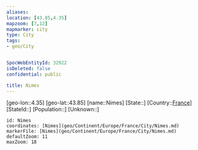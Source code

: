 ```yaml
---
aliases: 
location: [43.85,4.35]
mapzoom: [7,12] 
mapmarker: city 
type: City
tags:
- geo/City


SpocWebEntityId: 32922
isDeleted: false
confidential: public

title: Nimes
---
```

[geo-lon::4.35]
[geo-lat::43.85]
[name::Nimes]
[State::]
[Country::[France](geo/Continent/Europe/France.md)]
[StateId::]
[Population::]
[Unknown::]


```leaflet
id: Nimes
coordinates: [Nimes](geo/Continent/Europe/France/City/Nimes.md)
markerFile: [Nimes](geo/Continent/Europe/France/City/Nimes.md)
defaultZoom: 11 
maxZoom: 18
```


